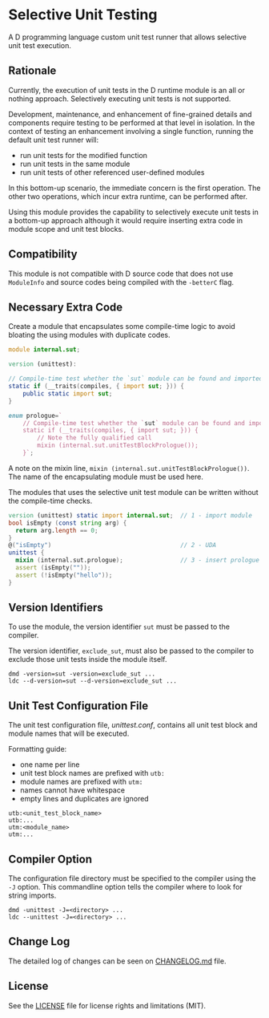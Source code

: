 # Selective Unit Testing

A D programming language custom unit test runner that allows selective unit
test execution.



## Rationale

Currently, the execution of unit tests in the D runtime module is an all or
nothing approach.
Selectively executing unit tests is not supported.

Development, maintenance, and enhancement of fine-grained details and
components require testing to be performed at that level in isolation.
In the context of testing an enhancement involving a single function,
running the default unit test runner will:

  * run unit tests for the modified function
  * run unit tests in the same module
  * run unit tests of other referenced user-defined modules

In this bottom-up scenario, the immediate concern is the first operation.
The other two operations, which incur extra runtime, can be performed after.

Using this module provides the capability to selectively execute unit tests
in a bottom-up approach although it would require inserting extra code in
module scope and unit test blocks.



## Compatibility

This module is not compatible with D source code that does not use `ModuleInfo`
and source codes being compiled with the `-betterC` flag.



## Necessary Extra Code

Create a module that encapsulates some compile-time logic to avoid bloating
the using modules with duplicate codes.

~~~d
module internal.sut;

version (unittest):

// Compile-time test whether the `sut` module can be found and imported
static if (__traits(compiles, { import sut; })) {
    public static import sut;
}

enum prologue=`
    // Compile-time test whether the `sut` module can be found and imported
    static if (__traits(compiles, { import sut; })) {
        // Note the fully qualified call
        mixin (internal.sut.unitTestBlockPrologue());
    }`;
~~~

A note on the mixin line, `mixin (internal.sut.unitTestBlockPrologue())`.
The name of the encapsulating module must be used here.

The modules that uses the selective unit test module can be written without
the compile-time checks.

~~~d
version (unittest) static import internal.sut;  // 1 - import module
bool isEmpty (const string arg) {
  return arg.length == 0;
}
@("isEmpty")                                    // 2 - UDA
unittest {
  mixin (internal.sut.prologue);                // 3 - insert prologue
  assert (isEmpty(""));
  assert (!isEmpty("hello"));
}
~~~



## Version Identifiers

To use the module, the version identifier `sut` must be passed to the
compiler.

The version identifier, `exclude_sut`, must also be passed to the compiler
to exclude those unit tests inside the module itself.

~~~
dmd -version=sut -version=exclude_sut ...
ldc --d-version=sut --d-version=exclude_sut ...
~~~



## Unit Test Configuration File

The unit test configuration file, _unittest.conf_, contains all unit test
block and module names that will be executed.

Formatting guide:

* one name per line
* unit test block names are prefixed with `utb:`
* module names are prefixed with `utm:`
* names cannot have whitespace
* empty lines and duplicates are ignored

~~~
utb:<unit_test_block_name>
utb:...
utm:<module_name>
utm:...
~~~



## Compiler Option

The configuration file directory must be specified to the compiler using the
`-J` option.
This commandline option tells the compiler where to look for
string imports.

~~~
dmd -unittest -J=<directory> ...
ldc --unittest -J=<directory> ...
~~~



## Change Log

The detailed log of changes can be seen on [CHANGELOG.md](CHANGELOG.md) file.



## License

See the [LICENSE](LICENSE.md) file for license rights and limitations (MIT).
